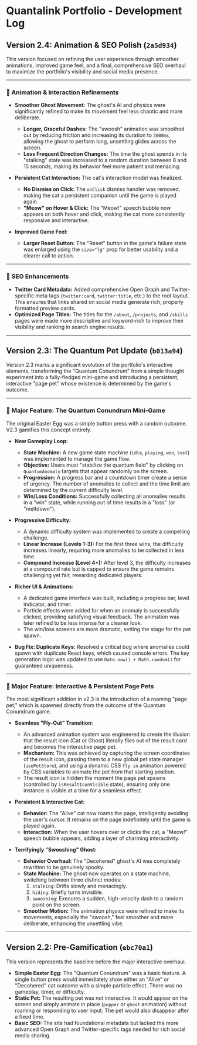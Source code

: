 # Quantalink Portfolio - Development Log

## Version 2.4: Animation & SEO Polish (`2a5d934`)

This version focused on refining the user experience through smoother animations, improved game feel, and a final, comprehensive SEO overhaul to maximize the portfolio's visibility and social media presence.

---

### 🔹 Animation & Interaction Refinements

*   **Smoother Ghost Movement:** The ghost's AI and physics were significantly refined to make its movement feel less chaotic and more deliberate.
    *   **Longer, Graceful Dashes:** The "swoosh" animation was smoothed out by reducing friction and increasing its duration to `3000ms`, allowing the ghost to perform long, unsettling glides across the screen.
    *   **Less Frequent Direction Changes:** The time the ghost spends in its "stalking" state was increased to a random duration between 8 and 15 seconds, making its behavior feel more patient and menacing.

*   **Persistent Cat Interaction:** The cat's interaction model was finalized.
    *   **No Dismiss on Click:** The `onClick` dismiss handler was removed, making the cat a persistent companion until the game is played again.
    *   **"Meow" on Hover & Click:** The "Meow!" speech bubble now appears on both hover and click, making the cat more consistently responsive and interactive.

*   **Improved Game Feel:**
    *   **Larger Reset Button:** The "Reset" button in the game's failure state was enlarged using the `size="lg"` prop for better usability and a clearer call to action.

---

### 🔹 SEO Enhancements

*   **Twitter Card Metadata:** Added comprehensive Open Graph and Twitter-specific meta tags (`twitter:card`, `twitter:title`, etc.) to the root layout. This ensures that links shared on social media generate rich, properly formatted preview cards.
*   **Optimized Page Titles:** The titles for the `/about`, `/projects`, and `/skills` pages were made more descriptive and keyword-rich to improve their visibility and ranking in search engine results.

---

## Version 2.3: The Quantum Pet Update (`b013a94`)

Version 2.3 marks a significant evolution of the portfolio's interactive elements, transforming the "Quantum Conundrum" from a simple thought experiment into a fully-fledged mini-game and introducing a persistent, interactive "page pet" whose existence is determined by the game's outcome.

---

### 🔹 Major Feature: The Quantum Conundrum Mini-Game

The original Easter Egg was a simple button press with a random outcome. V2.3 gamifies this concept entirely.

*   **New Gameplay Loop:**
    *   **State Machine:** A new game state machine (`idle`, `playing`, `won`, `lost`) was implemented to manage the game flow.
    *   **Objective:** Users must "stabilize the quantum field" by clicking on `QuantumAnomaly` targets that appear randomly on the screen.
    *   **Progression:** A progress bar and a countdown timer create a sense of urgency. The number of anomalies to collect and the time limit are determined by the current difficulty level.
    *   **Win/Loss Conditions:** Successfully collecting all anomalies results in a "win" state, while running out of time results in a "loss" (or "meltdown").

*   **Progressive Difficulty:**
    *   A dynamic difficulty system was implemented to create a compelling challenge.
    *   **Linear Increase (Levels 1-3):** For the first three wins, the difficulty increases linearly, requiring more anomalies to be collected in less time.
    *   **Compound Increase (Level 4+):** After level 3, the difficulty increases at a compound rate but is capped to ensure the game remains challenging yet fair, rewarding dedicated players.

*   **Richer UI & Animations:**
    *   A dedicated game interface was built, including a progress bar, level indicator, and timer.
    *   Particle effects were added for when an anomaly is successfully clicked, providing satisfying visual feedback. The animation was later refined to be less intense for a cleaner look.
    *   The win/loss screens are more dramatic, setting the stage for the pet spawn.

*   **Bug Fix: Duplicate Keys:** Resolved a critical bug where anomalies could spawn with duplicate React keys, which caused console errors. The key generation logic was updated to use `Date.now() + Math.random()` for guaranteed uniqueness.

---

### 🔹 Major Feature: Interactive & Persistent Page Pets

The most significant addition in v2.3 is the introduction of a roaming "page pet," which is spawned directly from the outcome of the Quantum Conundrum game.

*   **Seamless "Fly-Out" Transition:**
    *   An advanced animation system was engineered to create the illusion that the result icon (Cat or Ghost) literally flies out of the result card and becomes the interactive page pet.
    *   **Mechanism:** This was achieved by capturing the screen coordinates of the result icon, passing them to a new global pet state manager (`usePetStore`), and using a dynamic CSS `fly-in` animation powered by CSS variables to animate the pet from that starting position.
    *   The result icon is hidden the moment the page pet spawns (controlled by `isResultIconVisible` state), ensuring only one instance is visible at a time for a seamless effect.

*   **Persistent & Interactive Cat:**
    *   **Behavior:** The "Alive" cat now roams the page, intelligently avoiding the user's cursor. It remains on the page indefinitely until the game is played again.
    *   **Interaction:** When the user hovers over or clicks the cat, a "Meow!" speech bubble appears, adding a layer of charming interactivity.

*   **Terrifyingly "Swooshing" Ghost:**
    *   **Behavior Overhaul:** The "Decohered" ghost's AI was completely rewritten to be genuinely spooky.
    *   **State Machine:** The ghost now operates on a state machine, switching between three distinct modes:
        1.  `stalking`: Drifts slowly and menacingly.
        2.  `hiding`: Briefly turns invisible.
        3.  `swooshing`: Executes a sudden, high-velocity dash to a random point on the screen.
    *   **Smoother Motion:** The animation physics were refined to make its movements, especially the "swoosh," feel smoother and more deliberate, enhancing the unsettling vibe.

---

## Version 2.2: Pre-Gamification (`ebc70a1`)

This version represents the baseline before the major interactive overhaul.

*   **Simple Easter Egg:** The "Quantum Conundrum" was a basic feature. A single button press would immediately show either an "Alive" or "Decohered" cat outcome with a simple particle effect. There was no gameplay, timer, or difficulty.
*   **Static Pet:** The resulting pet was not interactive. It would appear on the screen and simply animate in place (`popper` or `ghost` animation) without roaming or responding to user input. The pet would also disappear after a fixed time.
*   **Basic SEO:** The site had foundational metadata but lacked the more advanced Open Graph and Twitter-specific tags needed for rich social media sharing.
